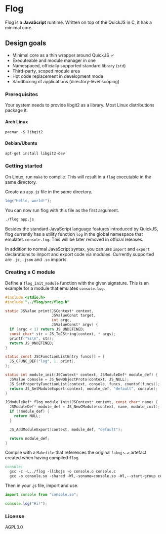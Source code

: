 # Flog

Flog is a **JavaScript** runtime. Written on top of the QuickJS in C, it has a
minimal core.

## Design goals

* Minimal core as a thin wrapper around QuickJS ✓
* Executeable and module manager in one
* Namespaced, officially supported standard library (`std`)
* Third-party, scoped module area
* Hot code replacement in development mode
* Sandboxing of applications (directory-level scoping)

### Prerequisites

Your system needs to provide libgit2 as a library. Most Linux distributions
package it.

#### Arch Linux

`pacman -S libgit2`

#### Debian/Ubuntu

`apt-get install libgit2-dev`

### Getting started

On Linux, run `make` to compile. This will result in a `flog` executable in the
same directory.

Create an `app.js` file in the same directory.

```js
log("Hello, world!");
```

You can now run flog with this file as the first argument.

```sh
./flog app.js
```

Besides the standard JavaScript language features introduced by QuickJS, flog
currently has a utility function `log` in the global namespace that emulates
`console.log`. This will be later removed in official releases.

In addition to normal JavaScript syntax, you can use `import` and `export`
declarations to import and export code via modules. Currently supported are
`.js`, `.json` and `.so` imports.

### Creating a C module

Define a `flog_init_module` function with the given signature. This is an
example for a module that emulates `console.log`.

```c
#include <stdio.h>
#include "../flog/src/flog.h"

static JSValue print(JSContext* context,
                     JSValueConst target,
                     int argc,
                     JSValueConst* argv) {
  if (argc < 1) return JS_UNDEFINED;
  const char* str = JS_ToCString(context, * argv);
  printf("%s\n", str);
  return JS_UNDEFINED;
}

static const JSCFunctionListEntry funcs[] = {
  JS_CFUNC_DEF("log", 1, print),
};

static int module_init(JSContext* context, JSModuleDef* module_def) {
  JSValue console = JS_NewObjectProto(context, JS_NULL);
  JS_SetPropertyFunctionList(context, console, funcs, countof(funcs));
  return JS_SetModuleExport(context, module_def, "default", console);
}

JSModuleDef* flog_module_init(JSContext* context, const char* name) {
  JSModuleDef* module_def = JS_NewCModule(context, name, module_init);
  if (!module_def) {
    return NULL;
  }

  JS_AddModuleExport(context, module_def, "default");

  return module_def;
}
```

Compile with a `Makefile` that references the original `libqjs.a` artefact
created when having compiled `flog`.

```Makefile
console:
  gcc -c -L../flog -llibqjs -o console.o console.c
  gcc -o console.so -shared -Wl,-soname=console.so -Wl,--start-group console.o -Wl,--end-group
```

Then in your .js file, import and use.

```js
import console from "console.so";

console.log("Hi!");
```

### License

AGPL3.0
